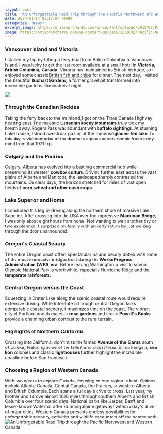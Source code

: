 ```yaml
---
layout: post
title: "An Unforgettable Road Trip through the Pacific Northwest and Western Canada"
date: 2024-01-14 08:17:07 +0000
categories: "News"
excerpt_image: https://orisonorchards.com/wp-content/uploads/2019/02/Pacific-Northwest-Road-Trip-Itinerary.png
image: https://orisonorchards.com/wp-content/uploads/2019/02/Pacific-Northwest-Road-Trip-Itinerary.png
---
```


### Vancouver Island and Victoria
I started my trip by taking a ferry boat from British Columbia to Vancouver Island. I was lucky to get the last room available at a small hotel in **Victoria, British Columbia, Canada**. Victoria has maintained its British heritage, so I enjoyed some classic [British fish and chips](https://vsmarts.github.io/categories/) for dinner. The next day, I visited the beautiful **Buchart Gardens**, a former gravel pit transformed into incredible gardens illuminated at night. 

![](https://i2.wp.com/wanderlustphotosblog.com/wp-content/uploads/2019/01/Pacific-Northwest-Trip-Map.png?resize=1300%2C719&amp;ssl=1)
### Through the Canadian Rockies 
Taking the ferry back to the mainland, I got on the Trans Canada Highway heading east. The majestic **Canadian Rocky Mountains** truly took my breath away. Rogers Pass was abundant with **buffalo sightings**. At stunning Lake Louise, I stood awestruck gazing at the immense **glacier-fed lake**. To this day, vivid memories of the dramatic alpine scenery remain fresh in my mind from that 1971 trip.  
### Calgary and the Prairies  
Calgary, Alberta has evolved into a bustling commercial hub while preserving its western **cowboy culture**. Driving further east across the vast plains of Alberta and Manitoba, the landscape sharply contrasted the mountains. On clear days, the horizon stretched for miles of vast open fields of **corn, wheat and other cash crops**.
### Lake Superior and Home
I concluded this leg by driving along the northern shore of massive Lake Superior. After crossing into the USA over the impressive **Mackinac Bridge**, I was only about eight hours from home. Not wanting to wait another day or two as planned, I surprised my family with an early return by just walking through the door unannounced.
### Oregon's Coastal Beauty 
The entire Oregon coast offers spectacular natural beauty dotted with some of the most impressive bridges built during the **Works Progress Administration (WPA) era**. Before leaving Washington, a visit to scenic Olympic National Park is worthwhile, especially Hurricane Ridge and the **temperate rainforests**.  
### Central Oregon versus the Coast
Squeezing in Crater Lake along the scenic coastal route would require extensive driving. While Interstate 5 through central Oregon lacks comparable coastal scenery, it maximizes time on the coast. The vibrant city of Portland and its majestic **rose gardens** and iconic **Powell's Books** provide a charming urban contrast to the rural terrain.
### Highlights of Northern California  
Crossing into California, don't miss the famed **Avenue of the Giants** south of Eureka, featuring some of the tallest and oldest trees. Blimp hangars, **sea lion** colonies and classic **lighthouses** further highlight the incredible coastline before San Francisco. 
### Choosing a Region of Western Canada
With two weeks to explore Canada, focusing on one region is best. Options include Atlantic Canada, Central Canada, the Prairies, or western Alberta and British Columbia. Each spans a full day's drive to cross. Last year, my brother and I drove almost 1000 miles through southern Alberta and British Columbia over four scenic days. National parks like Jasper, Banff and lesser-known Waterton offer stunning alpine getaways within a day's drive of major cities. Western Canada presents endless possibilities for unforgettable scenery, activities and wildlife encounters off the beaten path.
![An Unforgettable Road Trip through the Pacific Northwest and Western Canada](https://orisonorchards.com/wp-content/uploads/2019/02/Pacific-Northwest-Road-Trip-Itinerary.png)